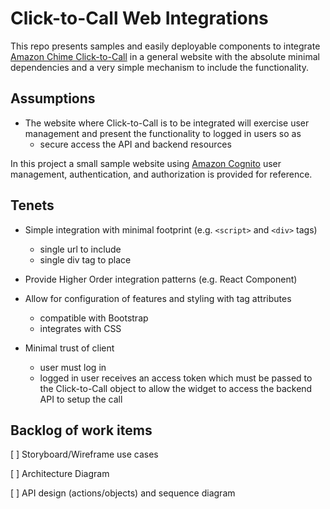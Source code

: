 # Click-to-Call Web Integrations

This repo presents samples and easily deployable components to integrate [Amazon Chime Click-to-Call](https://github.com/aws-samples/amazon-chime-sdk-click-to-call) in a general website with the absolute minimal dependencies and a very simple mechanism to include the functionality.

## Assumptions

* The website where Click-to-Call is to be integrated will exercise user management and present the functionality to logged in users so as 
  * secure access the API and backend resources

In this project a small sample website using [Amazon Cognito](https://aws.amazon.com/cognito/) user management, authentication, and authorization is provided for reference.

## Tenets

* Simple integration with minimal footprint (e.g. `<script>` and `<div>` tags)
  * single url to include
  * single div tag to place

* Provide Higher Order integration patterns (e.g. React Component)

* Allow for configuration of features and styling with tag attributes
  * compatible with Bootstrap
  * integrates with CSS

* Minimal trust of client
  * user must log in
  * logged in user receives an access token which must be passed to the Click-to-Call object to allow the widget to access the backend API to setup the call

## Backlog of work items

[ ] Storyboard/Wireframe use cases

[ ] Architecture Diagram

[ ] API design (actions/objects) and sequence diagram

